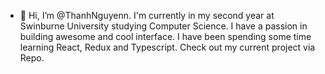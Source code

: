 - 👋 Hi, I’m @ThanhNguyenn. I'm currently in my second year at Swinburne University studying Computer Science. I have a passion in building awesome and 
cool interface. I have been spending some time learning React, Redux and Typescript. 
Check out my current project via Repo. 

